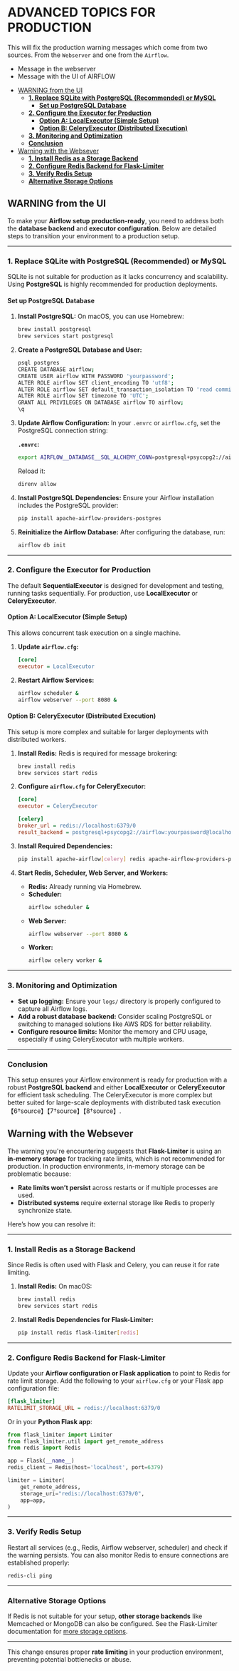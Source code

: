 # ADVANCED TOPICS FOR PRODUCTION

This will fix the production warning messages which come from two sources. From
the `Webserver` and one from the `Airflow`.

- Message in the webserver
- Message with the UI of AIRFLOW

<!-- vim-markdown-toc Marked -->

* [WARNING from the UI](#warning-from-the-ui)
    * [**1. Replace SQLite with PostgreSQL (Recommended) or MySQL**](#**1.-replace-sqlite-with-postgresql-(recommended)-or-mysql**)
        * [**Set up PostgreSQL Database**](#**set-up-postgresql-database**)
    * [**2. Configure the Executor for Production**](#**2.-configure-the-executor-for-production**)
        * [**Option A: LocalExecutor (Simple Setup)**](#**option-a:-localexecutor-(simple-setup)**)
        * [**Option B: CeleryExecutor (Distributed Execution)**](#**option-b:-celeryexecutor-(distributed-execution)**)
    * [**3. Monitoring and Optimization**](#**3.-monitoring-and-optimization**)
    * [**Conclusion**](#**conclusion**)
* [Warning with the Websever](#warning-with-the-websever)
    * [**1. Install Redis as a Storage Backend**](#**1.-install-redis-as-a-storage-backend**)
    * [**2. Configure Redis Backend for Flask-Limiter**](#**2.-configure-redis-backend-for-flask-limiter**)
    * [**3. Verify Redis Setup**](#**3.-verify-redis-setup**)
    * [**Alternative Storage Options**](#**alternative-storage-options**)

<!-- vim-markdown-toc -->


## WARNING from the UI

To make your **Airflow setup production-ready**, you need to address both the
**database backend** and **executor configuration**. Below are detailed steps
to transition your environment to a production setup.

---

### **1. Replace SQLite with PostgreSQL (Recommended) or MySQL**

SQLite is not suitable for production as it lacks concurrency and scalability.
Using **PostgreSQL** is highly recommended for production deployments.

#### **Set up PostgreSQL Database**

1. **Install PostgreSQL:**
   On macOS, you can use Homebrew:

   ```bash
   brew install postgresql
   brew services start postgresql
   ```

2. **Create a PostgreSQL Database and User:**

   ```bash
   psql postgres
   CREATE DATABASE airflow;
   CREATE USER airflow WITH PASSWORD 'yourpassword';
   ALTER ROLE airflow SET client_encoding TO 'utf8';
   ALTER ROLE airflow SET default_transaction_isolation TO 'read committed';
   ALTER ROLE airflow SET timezone TO 'UTC';
   GRANT ALL PRIVILEGES ON DATABASE airflow TO airflow;
   \q
   ```

3. **Update Airflow Configuration:**
   In your `.envrc` or `airflow.cfg`, set the PostgreSQL connection string:

   **`.envrc`:**

   ```bash
   export AIRFLOW__DATABASE__SQL_ALCHEMY_CONN=postgresql+psycopg2://airflow:yourpassword@localhost/airflow
   ```

   Reload it:

   ```bash
   direnv allow
   ```

4. **Install PostgreSQL Dependencies:**
   Ensure your Airflow installation includes the PostgreSQL provider:

   ```bash
   pip install apache-airflow-providers-postgres
   ```

5. **Reinitialize the Airflow Database:**
   After configuring the database, run:
   ```bash
   airflow db init
   ```

---

### **2. Configure the Executor for Production**

The default **SequentialExecutor** is designed for development and testing,
running tasks sequentially. For production, use **LocalExecutor** or
**CeleryExecutor**.

#### **Option A: LocalExecutor (Simple Setup)**

This allows concurrent task execution on a single machine.

1. **Update `airflow.cfg`:**

   ```ini
   [core]
   executor = LocalExecutor
   ```

2. **Restart Airflow Services:**
   ```bash
   airflow scheduler &
   airflow webserver --port 8080 &
   ```

#### **Option B: CeleryExecutor (Distributed Execution)**

This setup is more complex and suitable for larger deployments with distributed workers.

1. **Install Redis:**
   Redis is required for message brokering:

   ```bash
   brew install redis
   brew services start redis
   ```

2. **Configure `airflow.cfg` for CeleryExecutor:**

   ```ini
   [core]
   executor = CeleryExecutor

   [celery]
   broker_url = redis://localhost:6379/0
   result_backend = postgresql+psycopg2://airflow:yourpassword@localhost/airflow
   ```

3. **Install Required Dependencies:**

   ```bash
   pip install apache-airflow[celery] redis apache-airflow-providers-postgres
   ```

4. **Start Redis, Scheduler, Web Server, and Workers:**
   - **Redis:** Already running via Homebrew.
   - **Scheduler:**
     ```bash
     airflow scheduler &
     ```
   - **Web Server:**
     ```bash
     airflow webserver --port 8080 &
     ```
   - **Worker:**
     ```bash
     airflow celery worker &
     ```

---

### **3. Monitoring and Optimization**

- **Set up logging:** Ensure your `logs/` directory is properly configured to
capture all Airflow logs.
- **Add a robust database backend:** Consider scaling PostgreSQL or switching
to managed solutions like AWS RDS for better reliability.
- **Configure resource limits:** Monitor the memory and CPU usage, especially
if using CeleryExecutor with multiple workers.

---

### **Conclusion**

This setup ensures your Airflow environment is ready for production with a
robust **PostgreSQL backend** and either **LocalExecutor** or
**CeleryExecutor** for efficient task scheduling. The CeleryExecutor is more
complex but better suited for large-scale deployments with distributed task
execution【6†source】【7†source】【8†source】.


## Warning with the Websever

The warning you're encountering suggests that **Flask-Limiter** is using an
**in-memory storage** for tracking rate limits, which is not recommended for
production. In production environments, in-memory storage can be problematic
because:

- **Rate limits won’t persist** across restarts or if multiple processes are
used.
- **Distributed systems** require external storage like Redis to properly
synchronize state.

Here’s how you can resolve it:

---

### **1. Install Redis as a Storage Backend**

Since Redis is often used with Flask and Celery, you can reuse it for rate limiting.

1. **Install Redis:**
   On macOS:
   ```bash
   brew install redis
   brew services start redis
   ```

2. **Install Redis Dependencies for Flask-Limiter:**
   ```bash
   pip install redis flask-limiter[redis]
   ```

---

### **2. Configure Redis Backend for Flask-Limiter**

Update your **Airflow configuration or Flask application** to point to Redis
for rate limit storage. Add the following to your `airflow.cfg` or your Flask
app configuration file:

```ini
[flask_limiter]
RATELIMIT_STORAGE_URL = redis://localhost:6379/0
```

Or in your **Python Flask app**:
```python
from flask_limiter import Limiter
from flask_limiter.util import get_remote_address
from redis import Redis

app = Flask(__name__)
redis_client = Redis(host='localhost', port=6379)

limiter = Limiter(
    get_remote_address,
    storage_uri="redis://localhost:6379/0",
    app=app,
)
```

---

### **3. Verify Redis Setup**

Restart all services (e.g., Redis, Airflow webserver, scheduler) and check if
the warning persists. You can also monitor Redis to ensure connections are
established properly:

```bash
redis-cli ping
```

---

### **Alternative Storage Options**
If Redis is not suitable for your setup, **other storage backends** like
Memcached or MongoDB can also be configured. See the Flask-Limiter
documentation for [more storage
options](https://flask-limiter.readthedocs.io#configuring-a-storage-backend).

---

This change ensures proper **rate limiting** in your production environment,
preventing potential bottlenecks or abuse.



